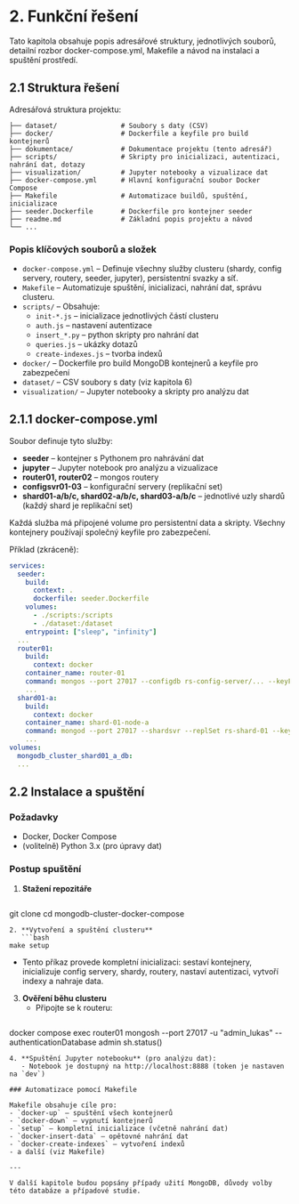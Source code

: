 # 2. Funkční řešení

Tato kapitola obsahuje popis adresářové struktury, jednotlivých souborů, detailní rozbor docker-compose.yml, Makefile a návod na instalaci a spuštění prostředí.

## 2.1 Struktura řešení

Adresářová struktura projektu:

```
├── dataset/                # Soubory s daty (CSV)
├── docker/                 # Dockerfile a keyfile pro build kontejnerů
├── dokumentace/            # Dokumentace projektu (tento adresář)
├── scripts/                # Skripty pro inicializaci, autentizaci, nahrání dat, dotazy
├── visualization/          # Jupyter notebooky a vizualizace dat
├── docker-compose.yml      # Hlavní konfigurační soubor Docker Compose
├── Makefile                # Automatizace buildů, spuštění, inicializace
├── seeder.Dockerfile       # Dockerfile pro kontejner seeder
├── readme.md               # Základní popis projektu a návod
└── ...
```

### Popis klíčových souborů a složek
- `docker-compose.yml` – Definuje všechny služby clusteru (shardy, config servery, routery, seeder, jupyter), persistentní svazky a síť.
- `Makefile` – Automatizuje spuštění, inicializaci, nahrání dat, správu clusteru.
- `scripts/` – Obsahuje:
  - `init-*.js` – inicializace jednotlivých částí clusteru
  - `auth.js` – nastavení autentizace
  - `insert_*.py` – python skripty pro nahrání dat
  - `queries.js` – ukázky dotazů
  - `create-indexes.js` – tvorba indexů
- `docker/` – Dockerfile pro build MongoDB kontejnerů a keyfile pro zabezpečení
- `dataset/` – CSV soubory s daty (viz kapitola 6)
- `visualization/` – Jupyter notebooky a skripty pro analýzu dat

## 2.1.1 docker-compose.yml

Soubor definuje tyto služby:
- **seeder** – kontejner s Pythonem pro nahrávání dat
- **jupyter** – Jupyter notebook pro analýzu a vizualizace
- **router01, router02** – mongos routery
- **configsvr01-03** – konfigurační servery (replikační set)
- **shard01-a/b/c, shard02-a/b/c, shard03-a/b/c** – jednotlivé uzly shardů (každý shard je replikační set)

Každá služba má připojené volume pro persistentní data a skripty. Všechny kontejnery používají společný keyfile pro zabezpečení.

Příklad (zkráceně):
```yaml
services:
  seeder:
    build:
      context: .
      dockerfile: seeder.Dockerfile
    volumes:
      - ./scripts:/scripts
      - ./dataset:/dataset
    entrypoint: ["sleep", "infinity"]
  ...
  router01:
    build: 
      context: docker
    container_name: router-01
    command: mongos --port 27017 --configdb rs-config-server/... --keyFile /data/mongodb-keyfile
    ...
  shard01-a:
    build: 
      context: docker
    container_name: shard-01-node-a
    command: mongod --port 27017 --shardsvr --replSet rs-shard-01 --keyFile /data/mongodb-keyfile
    ...
volumes:
  mongodb_cluster_shard01_a_db:
  ...
```

## 2.2 Instalace a spuštění

### Požadavky
- Docker, Docker Compose
- (volitelně) Python 3.x (pro úpravy dat)

### Postup spuštění
1. **Stažení repozitáře**
   ```bash
git clone <repo-url>
cd mongodb-cluster-docker-compose
```
2. **Vytvoření a spuštění clusteru**
   ```bash
make setup
```
   - Tento příkaz provede kompletní inicializaci: sestaví kontejnery, inicializuje config servery, shardy, routery, nastaví autentizaci, vytvoří indexy a nahraje data.
3. **Ověření běhu clusteru**
   - Připojte se k routeru:
   ```bash
docker compose exec router01 mongosh --port 27017 -u "admin_lukas" --authenticationDatabase admin
sh.status()
```
4. **Spuštění Jupyter notebooku** (pro analýzu dat):
   - Notebook je dostupný na http://localhost:8888 (token je nastaven na `dev`)

### Automatizace pomocí Makefile

Makefile obsahuje cíle pro:
- `docker-up` – spuštění všech kontejnerů
- `docker-down` – vypnutí kontejnerů
- `setup` – kompletní inicializace (včetně nahrání dat)
- `docker-insert-data` – opětovné nahrání dat
- `docker-create-indexes` – vytvoření indexů
- a další (viz Makefile)

---

V další kapitole budou popsány případy užití MongoDB, důvody volby této databáze a případové studie.
